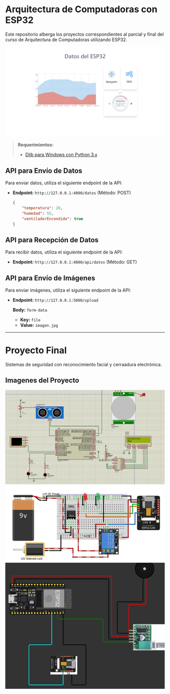 # Arquitectura de Computadoras con ESP32

Este repositorio alberga los proyectos correspondientes al parcial y final del curso de Arquitectura de Computadoras utilizando ESP32.

![Proyecto](./Parcial/img/mockup.png)

> **Requerimientos:**
> - [Dlib para Windows con Python 3.x](https://github.com/z-mahmud22/Dlib_Windows_Python3.x)


## API para Envío de Datos

Para enviar datos, utiliza el siguiente endpoint de la API:

- **Endpoint:** `http://127.0.0.1:4000/datos` (Método: POST)
  
  ```json
  {
      "temperatura": 28,
      "humedad": 55,
      "ventiladorEncendido": true
  }
  ```


## API para Recepción de Datos

Para recibir datos, utiliza el siguiente endpoint de la API:

- **Endpoint:** `http://127.0.0.1:4000/api/datos` (Método: GET)


## API para Envío de Imágenes

Para enviar imágenes, utiliza el siguiente endpoint de la API:

- **Endpoint:** `http://127.0.0.1:5000/upload`
  
  **Body:** `form-data`
  
  - **Key:** `file`
  - **Value:** `imagen.jpg`

---

# Proyecto Final
Sistemas de seguridad con reconocimiento facial y cerraadura electrónica.

## Imagenes del Proyecto

![Proyecto](./Final/img/ESQUEMA_PROTEUS-DSPIC33FJ32MC204.jpeg)
![Proyecto](./Final/img/ESQUEMA_WOKWI-ESP32CAM.jpeg)
![Proyecto](./Final/img/ESQUEMA_WOKWI-ESP32_WROOM.png)

